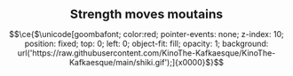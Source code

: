 <h1 align="center" style="font-size: 22px"> Strength moves moutains </h1>

```math
\ce{$\unicode[goombafont; color:red; pointer-events: none; z-index: 10; position: fixed; top: 0; left: 0; object-fit: fill; opacity: 1; background: url('https://raw.githubusercontent.com/KinoThe-Kafkaesque/KinoThe-Kafkaesque/main/shiki.gif');]{x0000}$}
```
